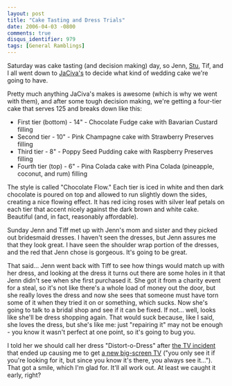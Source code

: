 ```yaml
---
layout: post
title: "Cake Tasting and Dress Trials"
date: 2006-04-03 -0800
comments: true
disqus_identifier: 979
tags: [General Ramblings]
---
```

Saturday was cake tasting (and decision making) day, so Jenn,
[Stu](http://www.stuartthompson.net), Tif, and I all went down to
[JaCiva's](http://www.jacivas.com/) to decide what kind of wedding cake
we're going to have.

 Pretty much anything JaCiva's makes is awesome (which is why we went
with them), and after some tough decision making, we're getting a
four-tier cake that serves 125 and breaks down like this:

- First tier (bottom) - 14" - Chocolate Fudge cake with Bavarian
    Custard filling
- Second tier - 10" - Pink Champagne cake with Strawberry Preserves
    filling
- Third tier - 8" - Poppy Seed Pudding cake with Raspberry Preserves
    filling
- Fourth tier (top) - 6" - Pina Colada cake with Pina Colada
    (pineapple, coconut, and rum) filling

 The style is called "Chocolate Flow." Each tier is iced in white and
then dark chocolate is poured on top and allowed to run slightly down
the sides, creating a nice flowing effect. It has red icing roses with
silver leaf petals on each tier that accent nicely against the dark
brown and white cake. Beautiful (and, in fact, reasonably affordable).

 Sunday Jenn and Tiff met up with Jenn's mom and sister and they picked
out bridesmaid dresses. I haven't seen the dresses, but Jenn assures me
that they look great. I have seen the shoulder wrap portion of the
dresses, and the red that Jenn chose is gorgeous. It's going to be
great.

 That said... Jenn went back with Tiff to see how things would match up
with her dress, and looking at the dress it turns out there are some
holes in it that Jenn didn't see when she first purchased it. She got it
from a charity event for a steal, so it's not like there's a whole load
of money out the door, but she really loves the dress and now she sees
that someone must have torn some of it when they tried it on or
something, which sucks. Now she's going to talk to a bridal shop and see
if it can be fixed. If not... well, looks like she'll be dress shopping
again. That would suck because, like I said, she loves the dress, but
she's like me: just "repairing it" may not be enough - you know it
wasn't perfect at one point, so it's going to bug you.

 I told her we should call her dress "Distort-o-Dress" after [the TV
incident](/archive/2005/01/31/television-nightmare.aspx) that ended up
causing me to get [a new big-screen
TV](/archive/2005/06/20/end-of-an-era.aspx) ("you only see it if you're
looking for it, but since you know it's there, you always see it...").
That got a smile, which I'm glad for. It'll all work out. At least we
caught it early, right?
